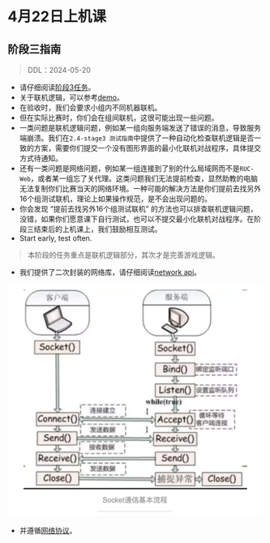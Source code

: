 # 4月22日上机课

## 阶段三指南

> DDL：2024-05-20

- 请仔细阅读[阶段3任务](../../task/2.4-stage3.md)。
- 关于联机逻辑，可以参考[demo](https://github.com/JongMelon/QtNetworkDemo)。
- 在验收时，我们会要求小组内不同机器联机。
- 但在实际比赛时，你们会在组间联机，这很可能出现一些问题。
- 一类问题是联机逻辑问题，例如某一组向服务端发送了错误的消息，导致服务端崩溃。我们在`2.4-stage3 测试指南`中提供了一种自动化检查联机逻辑是否一致的方案，需要你们提交一个没有图形界面的最小化联机对战程序，具体提交方式待通知。
- 还有一类问题是网络问题，例如某一组连接到了别的什么局域网而不是`RUC-Web`，或者某一组忘了关代理。这类问题我们无法提前检查，显然助教的电脑无法复制你们比赛当天的网络环境。一种可能的解决方法是你们提前去找另外16个组测试联机，理论上如果操作规范，是不会出现问题的。
- 你会发现 “提前去找另外16个组测试联机” 的方法也可以排查联机逻辑问题，没错，如果你们愿意课下自行测试，也可以不提交最小化联机对战程序。在阶段三结束后的上机课上，我们鼓励相互测试。
- Start early, test often.

> 本阶段的任务重点是联机逻辑部分，其次才是完善游戏逻辑。

- 我们提供了二次封装的网络库，请仔细阅读[network api](../../network/doc/api.md)。

![network](./imgs/network.png)

- 并遵循[网络协议](../../network/doc/protocol.md)。